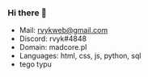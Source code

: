 ### Hi there 👋

- Mail: rvykweb@gmail.com
- Discord: rvyk#4848
- Domain: madcore.pl
- Languages: html, css, js, python, sql
- tego typu
